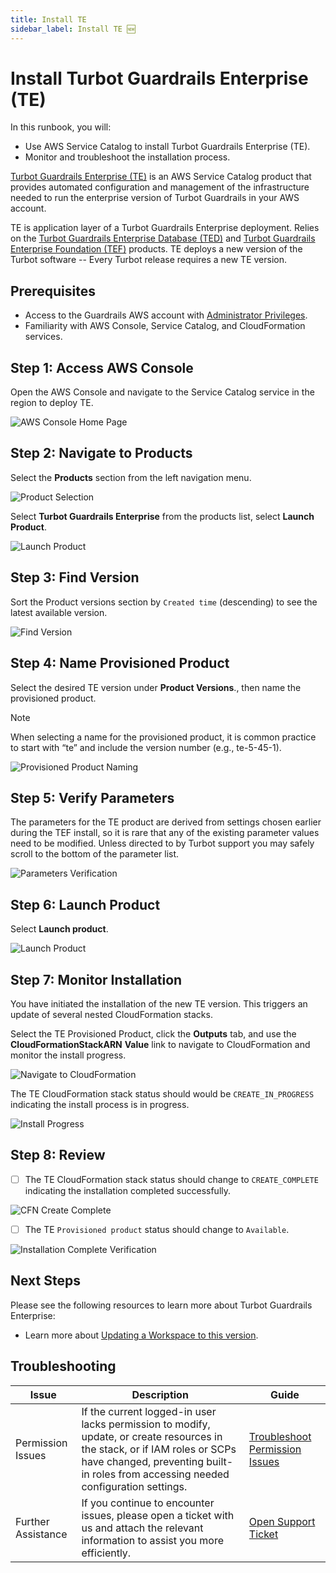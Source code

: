 ```yaml
---
title: Install TE
sidebar_label: Install TE 🆕
---
```


# Install Turbot Guardrails Enterprise (TE)

In this runbook, you will:
- Use AWS Service Catalog to install Turbot Guardrails Enterprise (TE).
- Monitor and troubleshoot the installation process.

[Turbot Guardrails Enterprise (TE)](/guardrails/docs/reference/glossary#turbot-guardrails-enterprise-te) is an AWS Service Catalog product that provides automated configuration and management of the infrastructure needed to run the enterprise version of Turbot Guardrails in your AWS account.

TE is application layer of a Turbot Guardrails Enterprise deployment. Relies on the [Turbot Guardrails Enterprise Database (TED)](/guardrails/docs/reference/glossary#turbot-guardrails-enterprise-database-ted) and [Turbot Guardrails Enterprise Foundation (TEF)](/guardrails/docs/reference/glossary#turbot-guardrails-enterprise-foundation-tef) products. TE deploys a new version of the Turbot software -- Every Turbot release requires a new TE version.

## Prerequisites

- Access to the Guardrails AWS account with [Administrator Privileges](/guardrails/docs/enterprise/FAQ/admin-permissions).
- Familiarity with AWS Console, Service Catalog, and CloudFormation services.

## Step 1: Access AWS Console

Open the AWS Console and navigate to the Service Catalog service in the region to deploy TE.

![AWS Console Home Page](/images/docs/guardrails/guides/hosting-guardrails/installation/install-te/aws-service-catalog-console.png)

## Step 2: Navigate to Products

Select the **Products** section from the left navigation menu.

![Product Selection](/images/docs/guardrails/guides/hosting-guardrails/installation/install-te/service-catalog-products.png)

Select **Turbot Guardrails Enterprise** from the products list, select **Launch Product**.

![Launch Product](/images/docs/guardrails/guides/hosting-guardrails/installation/install-te/service-catalog-launch-product-te.png)

## Step 3: Find Version

Sort the Product versions section by `Created time` (descending) to see the latest available version.

![Find Version](/images/docs/guardrails/guides/hosting-guardrails/installation/install-te/service-catalog-find-te-product-versions.png)

## Step 4: Name Provisioned Product

Select the desired TE version under **Product Versions**., then name the provisioned product.

> [!NOTE]
> When selecting a name for the provisioned product, it is common practice to start with “te” and include the version number (e.g., te-5-45-1).

![Provisioned Product Naming](/images/docs/guardrails/guides/hosting-guardrails/installation/install-te/service-catalog-name-provisioned-product.png)

## Step 5: Verify Parameters

The parameters for the TE product are derived from settings chosen earlier during the TEF install, so it is rare that any of the existing parameter values need to be modified. Unless directed to by Turbot support you may safely scroll to the bottom of the parameter list.

![Parameters Verification](/images/docs/guardrails/guides/hosting-guardrails/installation/install-te/service-catalog-te-verify-parameters.png)

## Step 6: Launch Product

Select **Launch product**.

![Launch Product](/images/docs/guardrails/guides/hosting-guardrails/installation/install-te/service-catalog-te-launch-product-action.png)

## Step 7: Monitor Installation

You have initiated the installation of the new TE version. This triggers an update of several nested CloudFormation stacks.

Select the TE Provisioned Product, click the **Outputs** tab, and use the **CloudFormationStackARN** **Value** link to navigate to CloudFormation and monitor the install progress.

![Navigate to CloudFormation](/images/docs/guardrails/guides/hosting-guardrails/installation/install-te/service-catalog-install-te-navigate-to-cfn.png)

The TE CloudFormation stack status should would be `CREATE_IN_PROGRESS` indicating the install process is in progress.

![Install Progress](/images/docs/guardrails/guides/hosting-guardrails/installation/install-te/cfn-install-te-update-progress.png)

## Step 8: Review

- [ ] The TE CloudFormation stack status should change to `CREATE_COMPLETE` indicating the installation completed successfully.

![CFN Create Complete](/images/docs/guardrails/guides/hosting-guardrails/installation/install-te/cfn-install-te-update-complete.png)

- [ ] The TE `Provisioned product` status should change to `Available`.

![Installation Complete Verification](/images/docs/guardrails/guides/hosting-guardrails/installation/install-te/service-catalog-te-install-complete.png)

## Next Steps

Please see the following resources to learn more about Turbot Guardrails Enterprise:

- Learn more about [Updating a Workspace to this version](/guardrails/docs/enterprise/updating-stacks/update-workspace#updating-the-workspace).

## Troubleshooting

| Issue                                      | Description                                                                                                                                                                                                 | Guide                                |
|----------------------------------------------|-------------------------------------------------------------------------------------------------------------------------------------------------------------------------------------------------------------------|-----------------------------------------------------|
| Permission Issues                        | If the current logged-in user lacks permission to modify, update, or create resources in the stack, or if IAM roles or SCPs have changed, preventing built-in roles from accessing needed configuration settings.   | [Troubleshoot Permission Issues](/guardrails/docs/enterprise/FAQ/admin-permissions#aws-permissions-for-turbot-guardrails-administrators)             |
| Further Assistance                       | If you continue to encounter issues, please open a ticket with us and attach the relevant information to assist you more efficiently.                                                 | [Open Support Ticket](https://support.turbot.com)   |
